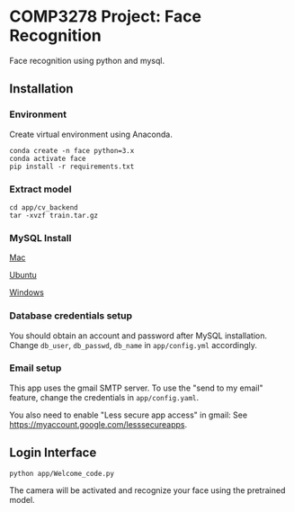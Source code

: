 # COMP3278 Project: Face Recognition

Face recognition using python and mysql.

## Installation

### Environment

Create virtual environment using Anaconda.
```
conda create -n face python=3.x
conda activate face
pip install -r requirements.txt
```

### Extract model

```
cd app/cv_backend
tar -xvzf train.tar.gz
```

### MySQL Install

[Mac](https://dev.mysql.com/doc/mysql-osx-excerpt/5.7/en/osx-installation-pkg.html)

[Ubuntu](https://dev.mysql.com/doc/mysql-linuxunix-excerpt/5.7/en/linux-installation.html)

[Windows](https://dev.mysql.com/downloads/installer/)

### Database credentials setup

You should obtain an account and password after MySQL installation. Change `db_user`, `db_passwd`, `db_name` in `app/config.yml` accordingly.

### Email setup

This app uses the gmail SMTP server. To use the "send to my email" feature, change the credentials in `app/config.yaml`. 

You also need to enable "Less secure app access" in gmail: See https://myaccount.google.com/lesssecureapps.

## Login Interface

```
python app/Welcome_code.py
```

The camera will be activated and recognize your face using the pretrained model.
